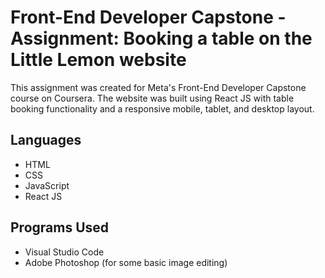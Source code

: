 # Front-End Developer Capstone - Assignment: Booking a table on the Little Lemon website

This assignment was created for Meta's Front-End Developer Capstone course on Coursera. The website was built using React JS with table booking functionality and a responsive mobile, tablet, and desktop layout.

## Languages

- HTML
- CSS
- JavaScript
- React JS

## Programs Used

- Visual Studio Code
- Adobe Photoshop (for some basic image editing)
